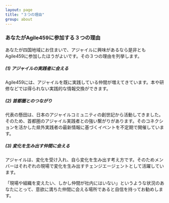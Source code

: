 ```yaml
---
layout: page
title: "３つの理由"
group: about
---
```


### あなたがAgile459に参加する３つの理由

あなたが四国地域にお住まいで、アジャイルに興味があるなら是非ともAgile459に参加したほうがよいです。その３つの理由を列挙します。

##### (1) アジャイルの実践者に会える

Agile459には、アジャイルを既に実践している仲間が増えてきています。本や研修などでは得られない実践的な情報交換ができます。

##### (2) 首都圏とのつながり

代表の懸田は、日本のアジャイルコミュニティの創世記から活動してきました。そのため、首都圏のアジャイル実践者との強い繋がりがあります。そのコネクションを活かした県外実践者の最新情報に基づくイベントを不定期で開催しています。

##### (3) 変化を生み出す仲間に会える

アジャイルは、変化を受け入れ、自ら変化を生み出す考え方です。そのためメンバーはそれぞれの現場で変化を生み出すチェンジエージェントとして活躍しています。

「現場や組織を変えたい、しかし仲間が社内にはいない」というような状況のあなたにとって、意欲に満ちた仲間に会える場所であると自信を持ってお勧めします。